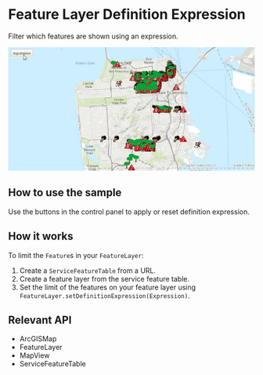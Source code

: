 # Feature Layer Definition Expression

Filter which features are shown using an expression.

![](FeatureLayerDefinitionExpression.gif)

## How to use the sample

Use the buttons in the control panel to apply or reset definition expression.

## How it works

To limit the `Feature`s in your `FeatureLayer`:


  1. Create a `ServiceFeatureTable` from a URL.
  2. Create a feature layer from the service feature table.
  3. Set the limit of the features on your feature layer using `FeatureLayer.setDefinitionExpression(Expression)`.


## Relevant API


*   ArcGISMap
*   FeatureLayer
*   MapView
*   ServiceFeatureTable

